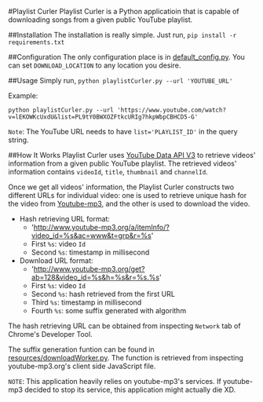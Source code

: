 #Playlist Curler
Playlist Curler is a Python applicatioin that is capable of downloading songs from a given public YouTube playlist.

##Installation
The installation is really simple.
Just run, `pip install -r requirements.txt`

##Configuration
The only configuration place is in [default_config.py](./default_config.py/). You can set `DOWNLOAD_LOCATION` to any location you desire.

##Usage
Simply run, `python playlistCurler.py --url 'YOUTUBE_URL'`

Example:
	
	python playlistCurler.py --url 'https://www.youtube.com/watch?v=lEKOWKcUxdU&list=PL9tY0BWXOZFtkcURIg7hkpWbpCBHCD5-G'

`Note`: The YouTube URL needs to have `list='PLAYLIST_ID'` in the query string.

##How It Works
Playlist Curler uses [YouTube Data API V3](https://developers.google.com/youtube/v3/) to retrieve videos' information from a given public YouTube playlist. The retrieved videos' information contains `videoId`, `title`, `thumbnail` and `channelId`. 

Once we get all videos' information, the Playlist Curler constructs two different URLs for individual video: one is used to retrieve unique hash for the video from [Youtube-mp3](http://www.youtube-mp3.org/), and the other is used to download the video.

- Hash retrieving URL format:
	* 'http://www.youtube-mp3.org/a/itemInfo/?video_id=%s&ac=www&t=grp&r=%s'
	* First `%s`: video `Id`
	* Second `%s`: timestamp in millisecond
- Download URL format:
	* 'http://www.youtube-mp3.org/get?ab=128&video_id=%s&h=%s&r=%s.%s'
	* First `%s`: video `Id`
	* Second `%s`: hash retrieved from the first URL
	* Third `%s`: timestamp in millisecond
	* Fourth `%s`: some suffix generated with algorithm

The hash retrieving URL can be obtained from inspecting `Network` tab of Chrome's Developer Tool.

The suffix generation funtion can be found in [resources/downloadWorker.py](https://github.com/FYJen/playlistCurler/blob/master/resources/downloadWorker.py#L49). The function is retrieved from inspecting youtube-mp3.org's client side JavaScript file.

`NOTE`: This application heavily relies on youtube-mp3's services. If youtube-mp3 decided to stop its service, this application might actually die XD.